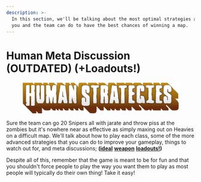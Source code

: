 ```yaml
---
description: >-
  In this section, we'll be talking about the most optimal strategies and what
  you and the team can do to have the best chances of winning a map.
---
```


# Human Meta Discussion (OUTDATED) (+Loadouts!)

<figure><img src="../../.gitbook/assets/Human Strategies.png" alt=""><figcaption></figcaption></figure>

Sure the team can go 20 Snipers all with jarate and throw piss at the zombies but it's nowhere near as effective as simply maxing out on Heavies on a difficult map. We'll talk about how to play each class, some of the more advanced strategies that you can do to improve your gameplay, things to watch out for, and meta discussions; **(**[**ideal**](class-loadouts-scout-soldier-pyro/) [**weapon**](class-loadouts-demoman-heavy-engineer/) [**loadouts!**](class-loadouts-medic-sniper-spy/)**)**

Despite all of this, remember that the game is meant to be for fun and that you shouldn't force people to play the way you want them to play as most people will typically do their own thing! Take it easy!



##
